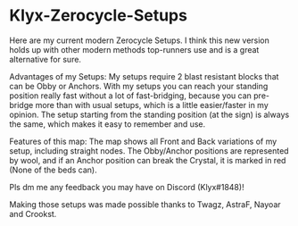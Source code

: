 # Klyx-Zerocycle-Setups
Here are my current modern Zerocycle Setups.
I think this new version holds up with other modern methods top-runners use and is a great alternative for sure.

Advantages of my Setups:
My setups require 2 blast resistant blocks that can be Obby or Anchors. With my setups you can reach your standing position really fast without a lot of fast-bridging, because you can pre-bridge more than with usual setups, which is a little easier/faster in my opinion. The setup starting from the standing position (at the sign) is always the same, which makes it easy to remember and use.

Features of this map:
The map shows all Front and Back variations of my setup, including straight nodes. The Obby/Anchor positions are represented by wool, and if an Anchor position can break the Crystal, it is marked in red (None of the beds can).

Pls dm me any feedback you may have on Discord (Klyx#1848)!

Making those setups was made possible thanks to Twagz, AstraF, Nayoar and Crookst.
